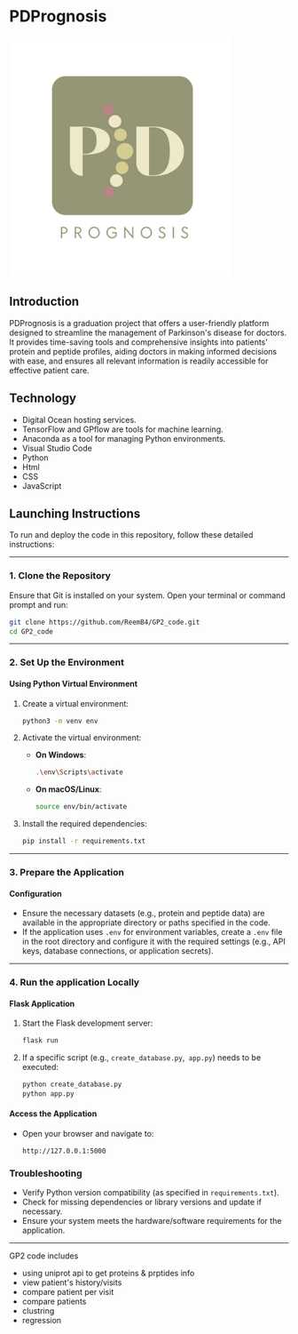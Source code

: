 # PDPrognosis

<img src="/PDPrognosis.jpeg" width='400'>
<h2>Introduction</h1>
<p>PDPrognosis is a graduation project that offers a user-friendly platform designed to streamline the management of Parkinson's disease for doctors. It provides time-saving tools and comprehensive insights into patients' protein and peptide profiles, aiding doctors in making informed decisions with ease, and ensures all relevant information is readily accessible for effective patient care.</p>
<h2>Technology</h1> 
<ul>
<li>Digital Ocean hosting services.</li>
<li>TensorFlow and GPflow are tools for machine learning. </li>
<li>Anaconda as a tool for managing Python environments.</li>
<li>Visual Studio Code</li>
<li>Python</li>
<li>Html</li>
<li>CSS</li>
<li>JavaScript</li>
</ul>
<h2>Launching Instructions</h1> 

To run and deploy the code in this repository, follow these detailed instructions:

---

### **1. Clone the Repository**
Ensure that Git is installed on your system. Open your terminal or command prompt and run:

```bash
git clone https://github.com/ReemB4/GP2_code.git
cd GP2_code
```

---

### **2. Set Up the Environment**

#### **Using Python Virtual Environment**
1. Create a virtual environment:
   ```bash
   python3 -m venv env
   ```

2. Activate the virtual environment:
   - **On Windows**:
     ```bash
     .\env\Scripts\activate
     ```
   - **On macOS/Linux**:
     ```bash
     source env/bin/activate
     ```

3. Install the required dependencies:
   ```bash
   pip install -r requirements.txt
   ```

---

### **3. Prepare the Application**

#### **Configuration**
- Ensure the necessary datasets (e.g., protein and peptide data) are available in the appropriate directory or paths specified in the code.
- If the application uses `.env` for environment variables, create a `.env` file in the root directory and configure it with the required settings (e.g., API keys, database connections, or application secrets).

---

### **4. Run the application Locally**

#### **Flask Application**
1. Start the Flask development server:
   ```bash
   flask run
   ```
2. If a specific script (e.g., `create_database.py`,` app.py`) needs to be executed:
   ```bash
   python create_database.py
   python app.py
   ```

#### **Access the Application**
- Open your browser and navigate to:
  ```
  http://127.0.0.1:5000
  ```

### **Troubleshooting**
- Verify Python version compatibility (as specified in `requirements.txt`).
- Check for missing dependencies or library versions and update if necessary.
- Ensure your system meets the hardware/software requirements for the application.



---

GP2 code includes

- using uniprot api to get proteins & prptides info
- view patient's history/visits
- compare patient per visit
- compare patients 
- clustring
- regression
